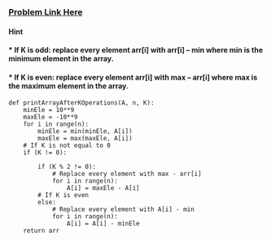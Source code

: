 ### [Problem Link Here](https://www.codingninjas.com/codestudio/guided-paths/data-structures-algorithms/content/118820/offering/1381891?leftPanelTab=1)

#### Hint
#### * If K is odd: replace every element arr[i] with arr[i] – min where min is the minimum element in the array.
#### * If K is even: replace every element arr[i] with max – arr[i] where max is the maximum element in the array.
```
def printArrayAfterKOperations(A, n, K):
    minEle = 10**9
    maxEle = -10**9
    for i in range(n):
        minEle = min(minEle, A[i])
        maxEle = max(maxEle, A[i])
    # If K is not equal to 0
    if (K != 0):

        if (K % 2 != 0):
            # Replace every element with max - arr[i]
            for i in range(n):
                A[i] = maxEle - A[i]
        # If K is even
        else:
            # Replace every element with A[i] - min
            for i in range(n):
                A[i] = A[i] - minEle  
    return arr
```
